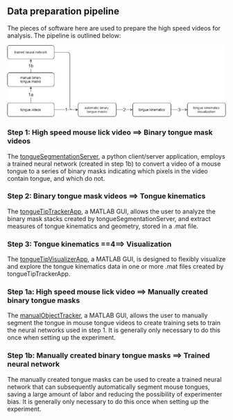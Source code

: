 ## Data preparation pipeline

The pieces of software here are used to prepare the high speed videos for analysis. The pipeline is outlined below:

![Data preparation pipeline diagram](../Documentation/TonguePipeline.png)

### Step 1: High speed mouse lick video ==> Binary tongue mask videos
The [tongueSegmentationServer](tongueSegmentationServer), a python client/server application, employs a trained neural network (created in step 1b) to convert a video of a mouse tongue to a series of binary masks indicating which pixels in the video contain tongue, and which do not.
### Step 2: Binary tongue mask videos ==> Tongue kinematics
The [tongueTipTrackerApp](tongueTipTrackerApp), a MATLAB GUI, allows the user to analyze the binary mask stacks created by tongueSegmentationServer, and extract measures of tongue kinematics and geometry, stored in a .mat file.
### Step 3: Tongue kinematics ==4==> Visualization
The [tongueTipVisualizerApp](tongueTipVisualizerApp), a MATLAB GUI, is designed to flexibly visualize and explore the tongue kinematics data in one or more .mat files created by tongueTipTrackerApp. 
### Step 1a: High speed mouse lick video ==> Manually created binary tongue masks
The [manualObjectTracker](manualObjectTracker), a MATLAB GUI, allows the user to manually segment the tongue in mouse tongue videos to create training sets to train the neural networks used in step 1. It is generally only necessary to do this once when setting up the experiment.
### Step 1b: Manually created binary tongue masks ==> Trained neural network
The manually created tongue masks can be used to create a trained neural network that can subsequently automatically segment mouse tongues, saving a large amount of labor and reducing the possibility of experimenter bias. It is generally only necessary to do this once when setting up the experiment.
